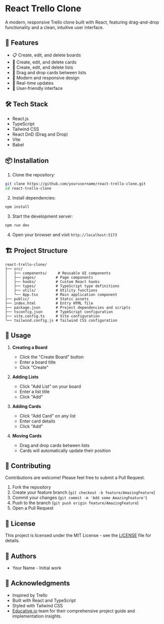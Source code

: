# React Trello Clone

A modern, responsive Trello clone built with React, featuring drag-and-drop functionality and a clean, intuitive user interface.

## 🚀 Features

- 📋 Create, edit, and delete boards
- 📝 Create, edit, and delete cards
- 📑 Create, edit, and delete lists
- 🎯 Drag and drop cards between lists
- 🎨 Modern and responsive design
- 🔄 Real-time updates
- 🎯 User-friendly interface

## 🛠️ Tech Stack

- React.js
- TypeScript
- Tailwind CSS
- React DnD (Drag and Drop)
- Vite
- Babel

## 📦 Installation

1. Clone the repository:
```bash
git clone https://github.com/yourusername/react-trello-clone.git
cd react-trello-clone
```

2. Install dependencies:
```bash
npm install
```

3. Start the development server:
```bash
npm run dev
```

4. Open your browser and visit `http://localhost:5173`

## 🏗️ Project Structure

```
react-trello-clone/
├── src/
│   ├── components/     # Reusable UI components
│   ├── pages/         # Page components
│   ├── hooks/         # Custom React hooks
│   ├── types/         # TypeScript type definitions
│   ├── utils/         # Utility functions
│   └── App.tsx        # Main application component
├── public/            # Static assets
├── index.html         # Entry HTML file
├── package.json       # Project dependencies and scripts
├── tsconfig.json      # TypeScript configuration
├── vite.config.ts     # Vite configuration
└── tailwind.config.js # Tailwind CSS configuration
```

## 🎯 Usage

1. **Creating a Board**
   - Click the "Create Board" button
   - Enter a board title
   - Click "Create"

2. **Adding Lists**
   - Click "Add List" on your board
   - Enter a list title
   - Click "Add"

3. **Adding Cards**
   - Click "Add Card" on any list
   - Enter card details
   - Click "Add"

4. **Moving Cards**
   - Drag and drop cards between lists
   - Cards will automatically update their position

## 🤝 Contributing

Contributions are welcome! Please feel free to submit a Pull Request.

1. Fork the repository
2. Create your feature branch (`git checkout -b feature/AmazingFeature`)
3. Commit your changes (`git commit -m 'Add some AmazingFeature'`)
4. Push to the branch (`git push origin feature/AmazingFeature`)
5. Open a Pull Request

## 📝 License

This project is licensed under the MIT License - see the [LICENSE](LICENSE) file for details.

## 👥 Authors

- Your Name - Initial work

## 🙏 Acknowledgments

- Inspired by Trello
- Built with React and TypeScript
- Styled with Tailwind CSS
- [Educative.io](https://www.educative.io/projects/create-a-trello-clone-with-react) team for their comprehensive project guide and implementation insights. 